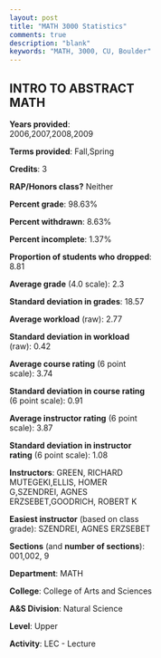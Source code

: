 ```yaml
---
layout: post
title: "MATH 3000 Statistics"
comments: true
description: "blank"
keywords: "MATH, 3000, CU, Boulder"
--- 
```

<head>
<script src="https://ajax.googleapis.com/ajax/libs/jquery/2.1.3/jquery.min.js"></script>
<script src="https://dl.dropboxusercontent.com/s/pc42nxpaw1ea4o9/highcharts.js?dl=0"></script>
<!-- <script src="../assets/js/highcharts.js"></script> -->
<style type="text/css">@font-face {
	font-family: "Bebas Neue";
	src: url(https://www.filehosting.org/file/details/544349/BebasNeue%20Regular.otf) format("opentype");
	}
	h1.Bebas { 
		font-family: "Bebas Neue", Verdana, Tahoma;
	}
</style>
</head>
<body>
	<div id="container" style="float: right; width: 45%; height: 88%; margin-left: 2.5%; margin-right: 2.5%;"></div>
	<script language="JavaScript">
		$(document).ready(function() {
		var chart = {type: 'column'};
		var title = {text: 'Grade Distribution'};
		var xAxis = {categories: ['A','B','C','D','F'],crosshair: true};
		var yAxis = {min: 0,title: {text: 'Percentage'}};
		var tooltip = {headerFormat: '<center><b><span style="font-size:20px">{point.key}</span></b></center>',
		               pointFormat: '<td style="padding:0"><b>{point.y:.1f}%</b></td>',
		               footerFormat: '</table>',shared: true,useHTML: true};
		var plotOptions = {column: {pointPadding: 0.0,borderWidth: 0}};  
		var credits = {enabled: false};var series= [{name: 'Percent',data: [15.2,37.25,26.47,5.39,15.69,]}];
		var json = {};
		json.chart = chart;
		json.title = title;
		json.tooltip = tooltip;
		json.xAxis = xAxis;
		json.yAxis = yAxis;  
		json.series = series;
		json.plotOptions = plotOptions;  
		json.credits = credits;
		$('#container').highcharts(json);
	});
	</script>
</body>
			   
## INTRO TO ABSTRACT MATH

**Years provided**: 2006,2007,2008,2009

**Terms provided**: Fall,Spring

**Credits**: 3

**RAP/Honors class?** Neither

**Percent grade**: 98.63%

**Percent withdrawn**: 8.63%

**Percent incomplete**: 1.37%

**Proportion of students who dropped**: 8.81

**Average grade** (4.0 scale): 2.3

**Standard deviation in grades**: 18.57

**Average workload** (raw): 2.77

**Standard deviation in workload** (raw): 0.42

**Average course rating** (6 point scale): 3.74

**Standard deviation in course rating** (6 point scale): 0.91

**Average instructor rating** (6 point scale): 3.87

**Standard deviation in instructor rating** (6 point scale): 1.08

**Instructors**: GREEN, RICHARD MUTEGEKI,ELLIS, HOMER G,SZENDREI, AGNES ERZSEBET,GOODRICH, ROBERT K

**Easiest instructor** (based on class grade): SZENDREI, AGNES ERZSEBET

**Sections** (and **number of sections**): 001,002, 9

**Department**: MATH

**College**: College of Arts and Sciences

**A&S Division**: Natural Science

**Level**: Upper

**Activity**: LEC - Lecture